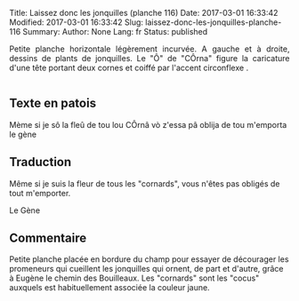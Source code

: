 Title: Laissez donc les jonquilles (planche 116) 
Date: 2017-03-01 16:33:42
Modified: 2017-03-01 16:33:42
Slug: laissez-donc-les-jonquilles-planche-116
Summary: 
Author: None
Lang: fr
Status: published

<p style="text-align:justify;">Petite planche horizontale légèrement incurvée. A gauche et à droite, dessins de plants de jonquilles. Le "Ô" de "CÔrna" figure la caricature d'une tête portant deux cornes et coiffé par l'accent circonflexe .</p>

<figure class="image-block" style="float: center;">
  <img alt="" src="{static}/images/planche_116.png">
  <figcaption style="max-width: 680px"></figcaption>
</figure>


## Texte en patois
Mème si je sô la fleû de tou lou CÔrnâ vò z'essa pâ oblija de tou m'emporta			le gène

## Traduction
Même si je suis la fleur de tous les "cornards", vous n'êtes pas obligés de tout m'emporter.

Le Gène

## Commentaire
Petite planche placée en bordure du champ pour essayer de décourager les promeneurs qui cueillent les jonquilles qui ornent, de part et d'autre, grâce à Eugène le chemin des Bouilleaux.
Les "cornards" sont les "cocus" auxquels est habituellement associée la couleur jaune.
